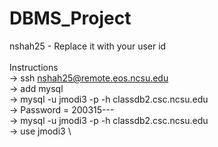 # DBMS_Project

nshah25 - Replace it with your user id \
\
Instructions \
-> ssh nshah25@remote.eos.ncsu.edu \
-> add mysql \
-> mysql -u jmodi3 -p -h classdb2.csc.ncsu.edu \
-> Password = 200315--- \
-> mysql -u jmodi3 -p -h classdb2.csc.ncsu.edu \
-> use jmodi3 \
